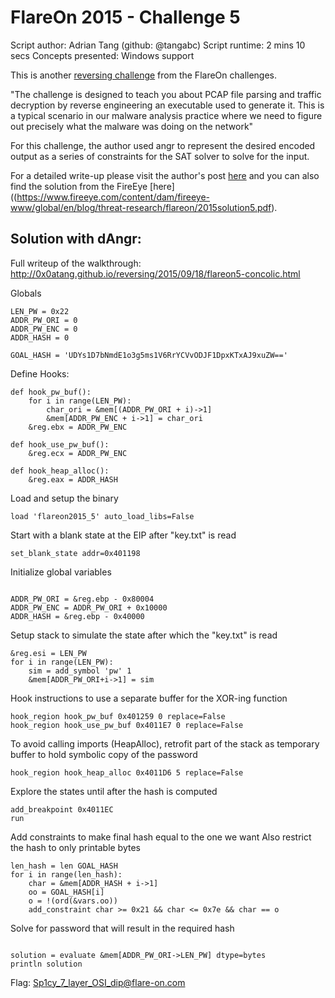 # FlareOn 2015 - Challenge 5

   Script author: Adrian Tang (github: @tangabc)
   Script runtime: 2 mins 10 secs
   Concepts presented: Windows support

This is another [reversing challenge](https://github.com/angr/angr-examples/tree/master/examples/flareon2015_5/sender) from the FlareOn challenges.

"The challenge is designed to teach you about PCAP file parsing and traffic
decryption by reverse engineering an executable used to generate it. This is a
typical scenario in our malware analysis practice where we need to figure out
precisely what the malware was doing on the network"

For this challenge, the author used angr to represent the desired encoded output
as a series of constraints for the SAT solver to solve for the input.

For a detailed write-up please visit the author's post [here](http://0x0atang.github.io/reversing/2015/09/18/flareon5-concolic.html) and
you can also find the solution from the FireEye [here]((https://www.fireeye.com/content/dam/fireeye-www/global/en/blog/threat-research/flareon/2015solution5.pdf).


## Solution with dAngr:
Full writeup of the walkthrough:
http://0x0atang.github.io/reversing/2015/09/18/flareon5-concolic.html

Globals
```
LEN_PW = 0x22
ADDR_PW_ORI = 0
ADDR_PW_ENC = 0
ADDR_HASH = 0

GOAL_HASH = 'UDYs1D7bNmdE1o3g5ms1V6RrYCVvODJF1DpxKTxAJ9xuZW=='
```

Define Hooks:
``` 
def hook_pw_buf():
    for i in range(LEN_PW):
        char_ori = &mem[(ADDR_PW_ORI + i)->1]
        &mem[ADDR_PW_ENC + i->1] = char_ori
    &reg.ebx = ADDR_PW_ENC

def hook_use_pw_buf():
    &reg.ecx = ADDR_PW_ENC

def hook_heap_alloc():
    &reg.eax = ADDR_HASH

```
Load and setup the binary
```
load 'flareon2015_5' auto_load_libs=False
```
Start with a blank state at the EIP after "key.txt" is read
```
set_blank_state addr=0x401198

```
Initialize global variables
```

ADDR_PW_ORI = &reg.ebp - 0x80004
ADDR_PW_ENC = ADDR_PW_ORI + 0x10000
ADDR_HASH = &reg.ebp - 0x40000

```
Setup stack to simulate the state after which the "key.txt" is read
```
&reg.esi = LEN_PW
for i in range(LEN_PW):
    sim = add_symbol 'pw' 1
    &mem[ADDR_PW_ORI+i->1] = sim
```
Hook instructions to use a separate buffer for the XOR-ing function
```
hook_region hook_pw_buf 0x401259 0 replace=False
hook_region hook_use_pw_buf 0x4011E7 0 replace=False
```
To avoid calling imports (HeapAlloc), retrofit part of the stack as temporary buffer to hold symbolic copy of the password
```
hook_region hook_heap_alloc 0x4011D6 5 replace=False
```
Explore the states until after the hash is computed
```
add_breakpoint 0x4011EC
run
```
Add constraints to make final hash equal to the one we want
Also restrict the hash to only printable bytes
```
len_hash = len GOAL_HASH
for i in range(len_hash):
    char = &mem[ADDR_HASH + i->1]
    oo = GOAL_HASH[i]
    o = !(ord(&vars.oo))
    add_constraint char >= 0x21 && char <= 0x7e && char == o
```
Solve for password that will result in the required hash
```

solution = evaluate &mem[ADDR_PW_ORI->LEN_PW] dtype=bytes
println solution
```

Flag: Sp1cy_7_layer_OSI_dip@flare-on.com